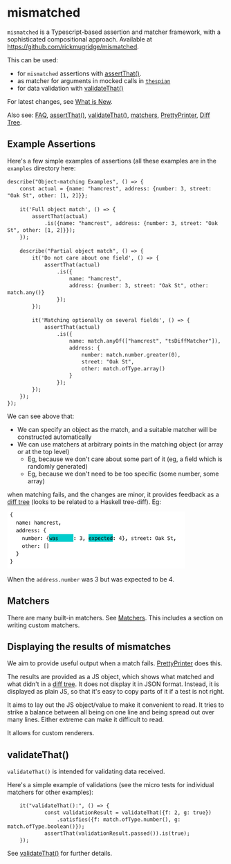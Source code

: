 # mismatched

`mismatched` is a Typescript-based assertion and matcher framework, with a sophisticated compositional approach.
Available at https://github.com/rickmugridge/mismatched.

This can be used:
   - for `mismatched` assertions with [assertThat()](./ASSERTTHAT.md).
   - as matcher for arguments in mocked calls in [`thespian`](https://github.com/rickmugridge/)
   - for data validation with [validateThat()](./ValidateThat.md)

For latest changes, see [What is New](./WhatIsNew.md).

Also see: [FAQ](./FAQ.md), [assertThat()](./ASSERTTHAT.md), [validateThat()](./ValidateThat.md), 
[matchers](./MATCHERS.md), [PrettyPrinter](./PRETTYPRINTER.md), [Diff Tree](./DIFFTREE.md).

## Example Assertions

Here's a few simple examples of assertions (all these examples are in the `examples` directory here:

```
describe("Object-matching Examples", () => {
    const actual = {name: "hamcrest", address: {number: 3, street: "Oak St", other: [1, 2]}};

    it('Full object match', () => {
        assertThat(actual)
            .is({name: "hamcrest", address: {number: 3, street: "Oak St", other: [1, 2]}});
    });

    describe("Partial object match", () => {
        it('Do not care about one field', () => {
            assertThat(actual)
                .is({
                    name: "hamcrest",
                    address: {number: 3, street: "Oak St", other: match.any()}
                });
        });

        it('Matching optionally on several fields', () => {
            assertThat(actual)
                .is({
                    name: match.anyOf(["hamcrest", "tsDiffMatcher"]),
                    address: {
                        number: match.number.greater(0),
                        street: "Oak St",
                        other: match.ofType.array()
                    }
                });
        });
    });
});
```

We can see above that:
 - We can specify an object as the match, and a suitable matcher will be constructed automatically
 - We can use matchers at arbitrary points in the matching object (or array or at the top level)
   - Eg, because we don't care about some part of it (eg, a field which is randomly generated)
   - Eg, because we don't need to be too specific (some number, some array)
  
when matching fails, and the changes are minor, it provides feedback as a [diff tree](DIFFTREE.md) 
(looks to be related to a Haskell tree-diff). Eg:

![failed](MatchFail.png)

When the `address.number` was 3 but was expected to be 4.

## Matchers

There are many built-in matchers. See [Matchers](./MATCHERS.md). 
This includes a section on writing custom matchers.

## Displaying the results of mismatches

We aim to provide useful output when a match fails. 
[PrettyPrinter](PRETTYPRINTER.md) does this.

The results are provided as a JS object, which shows what matched and what didn't in a [diff tree](DIFFTREE.md).
It does not display it in JSON format.
Instead, it is displayed as plain JS, so that it's easy to copy parts of it if a test is not right.

It aims to lay out the JS object/value to make it convenient to read.
It tries to strike a balance between all being on one line and being spread out over many lines.
Either extreme can make it difficult to read.

It allows for custom renderers.

## validateThat()

`validateThat()` is intended for validating data received.

Here's a simple example of validations (see the micro tests for individual matchers for other examples):

```
    it("validateThat():", () => {
            const validationResult = validateThat({f: 2, g: true})
                .satisfies({f: match.ofType.number(), g: match.ofType.boolean()});
            assertThat(validationResult.passed()).is(true);
    });
```

See [validateThat()](./ValidateThat.md) for further details.
